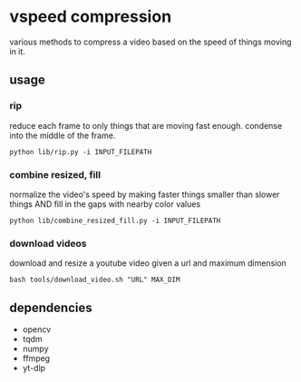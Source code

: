 # vspeed compression

various methods to compress a video based on the speed of things moving in it. 

## usage

### rip

reduce each frame to only things that are moving fast enough. condense into the middle of the frame.

`python lib/rip.py -i INPUT_FILEPATH`

### combine resized, fill

normalize the video's speed by making faster things smaller than slower things AND fill in the gaps with nearby color values

`python lib/combine_resized_fill.py -i INPUT_FILEPATH`

### download videos

download and resize a youtube video given a url and maximum dimension

`bash tools/download_video.sh "URL" MAX_DIM`

## dependencies
* opencv
* tqdm
* numpy
* ffmpeg
* yt-dlp
